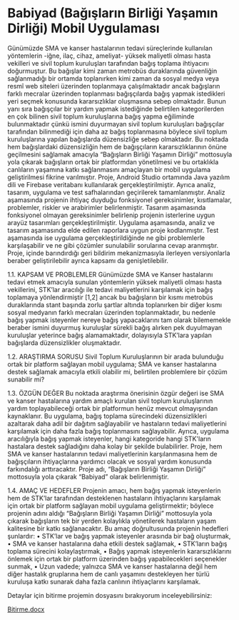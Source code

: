 # Babiyad (Bağışların Birliği Yaşamın Dirliği) Mobil Uygulaması
Günümüzde SMA ve kanser hastalarının tedavi süreçlerinde kullanılan yöntemlerin -iğne, ilaç, cihaz, ameliyat- yüksek maliyetli olması hasta vekilleri ve sivil toplum kuruluşları tarafından bağış toplama ihtiyacını doğurmuştur. Bu bağışlar kimi zaman metrobüs duraklarında güvenliğin sağlanmadığı bir ortamda toplanırken kimi zaman da sosyal medya veya resmî web siteleri üzerinden toplanmaya çalışılmaktadır ancak bağışların farklı mecralar üzerinden toplanması bağışçılarda bağış yapmak istedikleri yeri seçmek konusunda kararsızlıklar oluşmasına sebep olmaktadır. Bunun yanı sıra bağışçılar bir yardım yapmak istediğinde belirtilen kategorilerden en çok bilinen sivil toplum kuruluşlarına bağış yapma eğiliminde bulunmaktadır çünkü ismini duyurmayan sivil toplum kuruluşları bağışçılar tarafından bilinmediği için daha az bağış toplanmasına böylece sivil toplum kuruluşlarına yapılan bağışlarda düzensizliğe sebep olmaktadır. Bu noktada hem bağışlardaki düzensizliğin hem de bağışçıların kararsızlıklarının önüne geçilmesini sağlamak amacıyla “Bağışların Birliği Yaşamın Dirliği” mottosuyla yola çıkarak bağışların ortak bir platformdan yönetilmesi ve bu ortaklıkla canlıların yaşamına katkı sağlanmasını amaçlayan bir mobil uygulama geliştirilmesi fikrine varılmıştır.
Proje, Android Studio ortamında Java yazılım dili ve Firebase veritabanı kullanılarak gerçekleştirilmiştir. Ayrıca analiz, tasarım, uygulama ve test safhalarından geçirilerek tamamlanmıştır. Analiz aşamasında projenin ihtiyaç duyduğu fonksiyonel gereksinimler, kısıtlamalar, problemler, riskler ve arabirimler belirlenmiştir. Tasarım aşamasında fonksiyonel olmayan gereksinimler belirlenip projenin isterlerine uygun arayüz tasarımları gerçekleştirilmiştir. Uygulama aşamasında, analiz ve tasarım aşamasında elde edilen raporlara uygun proje kodlanmıştır. Test aşamasında ise uygulama gerçekleştirildiğinde ne gibi problemlerle karşılaşabilir ve ne gibi çözümler sunulabilir sorularına cevap aranmıştır.
Proje, içinde barındırdığı geri bildirim mekanizmasıyla ilerleyen versiyonlarla beraber geliştirilebilir ayrıca kapsamı da genişletilebilir.

1.1. KAPSAM VE PROBLEMLER
Günümüzde SMA ve Kanser hastalarını tedavi etmek amacıyla sunulan yöntemlerin yüksek maliyetli olması hasta vekillerini, STK’lar aracılığı ile tedavi maliyetlerini karşılamak için bağış toplamaya yönlendirmiştir [1,2] ancak bu bağışların bir kısmı metrobüs duraklarında stant başında zorlu şartlar altında toplanırken bir diğer kısmı sosyal medyanın farklı mecraları üzerinden toplanmaktadır, bu nedenle bağış yapmak isteyenler nereye bağış yapacaklarını tam olarak bilememekle beraber ismini duyurmuş kuruluşlar sürekli bağış alırken pek duyulmayan kuruluşlar yeterince bağış alamamaktadır, dolayısıyla STK’lara yapılan bağışlarda düzensizlikler oluşmaktadır.

1.2.	ARAŞTIRMA SORUSU
Sivil Toplum Kuruluşlarının bir arada bulunduğu ortak bir platform sağlayan mobil uygulama; SMA ve kanser hastalarına destek sağlamak amacıyla etkili olabilir mi, belirtilen problemlere bir çözüm sunabilir mi?

1.3.	ÖZGÜN DEĞER
Bu noktada araştırma önerisinin özgür değeri ise SMA ve kanser hastalarına yardım amaçlı kurulan sivil toplum kuruluşlarının yardım toplayabileceği ortak bir platformun henüz mevcut olmayışından kaynaklanır.
Bu uygulama, bağış toplama sürecindeki düzensizlikleri azaltarak daha adil bir dağıtım sağlayabilir ve hastaların tedavi maliyetlerini karşılamak için daha fazla bağış toplanmasını sağlayabilir. Ayrıca, uygulama aracılığıyla bağış yapmak isteyenler, hangi kategoride hangi STK'ların hastalara destek sağladığını daha kolay bir şekilde bulabilirler. Proje, hem SMA ve kanser hastalarının tedavi maliyetlerinin karşılanmasına hem de bağışçıların ihtiyaçlarına yardımcı olacak ve sosyal yardım konusunda farkındalığı arttıracaktır.
Proje adı, “Bağışların Birliği Yaşamın Dirliği” mottosuyla yola çıkarak “Babiyad” olarak belirlenmiştir.

1.4.	AMAÇ VE HEDEFLER
Projenin amacı, hem bağış yapmak isteyenlerin hem de STK’lar tarafından desteklenen hastaların ihtiyaçlarını karşılamak için ortak bir platform sağlayan mobil uygulama geliştirmektir; böylece projenin adını aldığı “Bağışların Birliği Yaşamın Dirliği” mottosuyla yola çıkarak bağışların tek bir yerden kolaylıkla yönetilerek hastaların yaşam kalitesine bir katkı sağlanacaktır.
Bu amaç doğrultusunda projenin hedefleri şunlardır:
•	STK’lar ve bağış yapmak isteyenler arasında bir bağ oluşturmak,
•	SMA ve kanser hastalarına daha etkili destek sağlamak,
•	STK’ların bağış toplama sürecini kolaylaştırmak,
•	Bağış yapmak isteyenlerin kararsızlıklarını önlemek için ortak bir platform üzerinden bağış yapabilecekleri seçenekler sunmak,
•	Uzun vadede; yalnızca SMA ve kanser hastalarına değil hem diğer hastalık gruplarına hem de canlı yaşamını destekleyen her türlü kuruluşa katkı sunarak daha fazla canlının ihtiyaçlarını karşılamak.

Detaylar için bitirme projemin dosyasını bırakıyorum inceleyebilirsiniz:

[Bitirme.docx](https://github.com/melsagin/Babiyad/files/13392247/Bitirme.docx)
